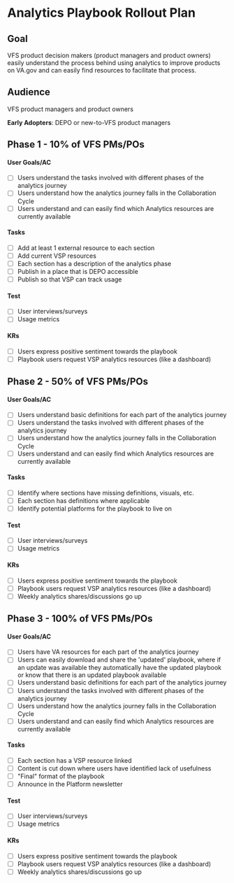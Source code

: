 # Analytics Playbook Rollout Plan

## Goal
VFS product decision makers (product managers and product owners) easily understand the process behind using analytics to improve products on VA.gov and can easily find resources to facilitate that process.

## Audience
VFS product managers and product owners

**Early Adopters**: DEPO or new-to-VFS product managers

## Phase 1 - 10% of VFS PMs/POs

#### User Goals/AC
- [ ] Users understand the tasks involved with different phases of the analytics journey
- [ ] Users understand how the analytics journey falls in the Collaboration Cycle
- [ ] Users understand and can easily find which Analytics resources are currently available

#### Tasks
- [ ] Add at least 1 external resource to each section
- [ ] Add current VSP resources
- [ ] Each section has a description of the analytics phase
- [ ] Publish in a place that is DEPO accessible
- [ ] Publish so that VSP can track usage 

#### Test
- [ ] User interviews/surveys
- [ ] Usage metrics
#### KRs
- [ ] Users express positive sentiment towards the playbook
- [ ] Playbook users request VSP analytics resources (like a dashboard)
## Phase 2 - 50% of VFS PMs/POs
#### User Goals/AC
- [ ] Users understand basic definitions for each part of the analytics journey
- [ ] Users understand the tasks involved with different phases of the analytics journey
- [ ] Users understand how the analytics journey falls in the Collaboration Cycle
- [ ] Users understand and can easily find which Analytics resources are currently available
#### Tasks
- [ ] Identify where sections have missing definitions, visuals, etc.
- [ ] Each section has definitions where applicable
- [ ] Identify potential platforms for the playbook to live on
#### Test
- [ ] User interviews/surveys
- [ ] Usage metrics
#### KRs
- [ ] Users express positive sentiment towards the playbook
- [ ] Playbook users request VSP analytics resources (like a dashboard)
- [ ] Weekly analytics shares/discussions go up
## Phase 3 - 100% of VFS PMs/POs
#### User Goals/AC
- [ ] Users have VA resources for each part of the analytics journey
- [ ] Users can easily download and share the 'updated' playbook, where if an update was available they automatically have the updated playbook or know that there is an updated playbook available
- [ ] Users understand basic definitions for each part of the analytics journey
- [ ] Users understand the tasks involved with different phases of the analytics journey
- [ ] Users understand how the analytics journey falls in the Collaboration Cycle
- [ ] Users understand and can easily find which Analytics resources are currently available
#### Tasks
- [ ] Each section has a VSP resource linked
- [ ] Content is cut down where users have identified lack of usefulness
- [ ] "Final" format of the playbook
- [ ] Announce in the Platform newsletter
#### Test
- [ ] User interviews/surveys
- [ ] Usage metrics
#### KRs
- [ ] Users express positive sentiment towards the playbook
- [ ] Playbook users request VSP analytics resources (like a dashboard)
- [ ] Weekly analytics shares/discussions go up
